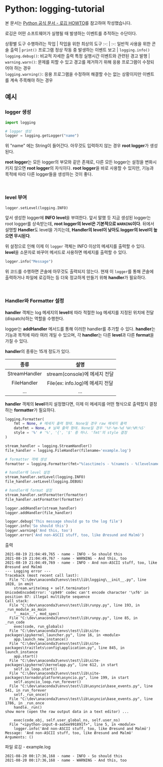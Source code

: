 # Python: logging-tutorial

<p>

본 문서는 [Python 공식 문서 - 로깅 HOWTO](https://docs.python.org/ko/3/howto/logging.html)를 참고하여 작성했습니다.</p>
<p>로깅은 어떤 소프트웨어가 실행될 때 발생하는 이벤트를 추적하는 수단이다.</p>

상황별 도구
수행하려는 작업 | 작업을 위한 최상의 도구
:-: | :-:
일반적 사용을 위한 콘솔 출력 | `print()`
프로그램 정상 작동 중 발생하는 이벤트 보고 | `logging.info()`<br>`logging.debug()`: 비교적 자세한 출력
특정 실행시간 이벤트와 관련된 경고 발행 | `warning.warn()`: 문제를 피할 수 있고 경고를 제거하기 위해 응용 프로그램이 수정되어야 하는 경우<br>`logging.warning()`: 응용 프로그램을 수정하여 해결할 수는 없는 상황이지만 이벤트를 계속 주목해야 하는 경우</p>

## 예시
### logger 생성
<p>

```python
import logging

# logger 생성
logger = logging.getLogger("name")
```
</p>
<p>

위 "name" 에는 String이 들어간다. 아무것도 입력하지 않는 경우 **root logger**가 생성된다.</p>
<p>

**root logger**는 모든 logger의 부모와 같은 존재로, 다른 모든 logger는 설정을 변화시키지 않으면 **root logger**의 자식이다. **root logger**을 바로 사용할 수 있지만, 기능과 목적에 따라 다른 logger들을 생성하는 것이 좋다.
</p>

<br>

### level 부여
<p>

```python
logger.setLevel(logging.INFO)
```
앞서 생성한 logger에 **INFO level**을 부여한다. 앞서 말했 듯 지금 생성된 logger는 root logger를 상속받는데, **root logger의 level은 기본적으로 `WARNING`이다**. 뒤에서 설명할 **Handler**도 level을 가지는데, **Handler의 level이 낮아도 logger의 level이 높으면 무시된다**.
</p>
<p>

위 설정으로 인해 이제 이 `logger` 객체는 INFO 이상의 메세지를 출력할 수 있다.<br>
**level**을 소문자로 바꾸어 메서드로 사용하면 메세지를 출력할 수 있다.
</p>
<p>

```python
logger.info("Message")
```
위 코드를 수행하면 콘솔에 아무것도 출력되지 않는다.
현재 이 `logger`를 통해 콘솔에 출력하거나 파일에 로깅하는 등 더욱 정교하게 만들기 위해 **handler**가 필요하다.
</p>

<br>

### Handler와 Formatter 설정
<p>

**handler** 객체는 log 메세지의 **level**에 따라 적절한 log 메세지를 지정된 위치에 전달(dispatch)하는 역할을 수행한다.
</p>
<p>

logger는 **addHandler** 메서드를 통해 이러한 handler를 추가할 수 있다. **handler**는 기능과 목적에 따라 여러 개일 수 있으며, 각 **handler**는 다른 **level**과 다른 **format**을 가질 수 있다.
</p>
<p>

**handler**의 종류는 15개 정도가 있다.

<div align='center'>

종류 | 설명
:-: | :-:
StreamHandler | stream(console)에 메세지 전달
FileHandler | File(ex: info.log)에 메세지 전달
... | ...
</div>
</p>
<p>

**handler** 객체의 **level**까지 설정했다면, 이제 이 메세지를 어떤 형식으로 출력할지 결정하는 **formatter**가 필요하다.
</p>
<p>

```python
logging.Formatter(
    fmt = None, # 메세지 출력 형태. None일 경우 raw 메세지 출력
    datefmt = None, # 날짜 출력 형태. None일 경우 '%Y-%m-%d %H:%M:%S'
    style = '%' # '%', '{', '$' 중 하나. 'fmt'의 style 결정
)

stream_handler = logging.StreamHandler()
file_handler = logging.FileHandler(filename='example.log')

# formatter 객체 생성
formatter = logging.Formatter(fmt="%(asctime)s - %(name)s - %(levelname)s - %(message)s")

# handler에 level 설정
stream_handler.setLevel(logging.INFO)
file_handler.setLevel(logging.DEBUG)

# handler에 format 설정
stream_handler.setFormatter(formatter)
file_handler.setFormatter(formatter)

logger.addHandler(stream_handler)
logger.addHandler(file_handler)
```

<p>

```python
logger.debug('This message should go to the log file')
logger.info('So should this')
logger.warning('And this, too')
logger.error('And non-ASCII stuff, too, like Øresund and Malmö')
```
</p>
<p>

출력
```
2021-08-19 21:04:49,765 - name - INFO - So should this
2021-08-19 21:04:49,767 - name - WARNING - And this, too
2021-08-19 21:04:49,769 - name - INFO - And non-ASCII stuff, too, like Øresund and Malmö
--- Logging error ---
Traceback (most recent call last):
  File "C:\dev\anaconda3\envs\test\lib\logging\__init__.py", line 1028, in emit
    stream.write(msg + self.terminator)
UnicodeEncodeError: 'cp949' codec can't encode character '\xf6' in position 87: illegal multibyte sequence
Call stack:
  File "C:\dev\anaconda3\envs\test\lib\runpy.py", line 193, in _run_module_as_main
    "__main__", mod_spec)
  File "C:\dev\anaconda3\envs\test\lib\runpy.py", line 85, in _run_code
    exec(code, run_globals)
  File "C:\dev\anaconda3\envs\test\lib\site-packages\ipykernel_launcher.py", line 16, in <module>
    app.launch_new_instance()
  File "C:\dev\anaconda3\envs\test\lib\site-packages\traitlets\config\application.py", line 845, in launch_instance
    app.start()
  File "C:\dev\anaconda3\envs\test\lib\site-packages\ipykernel\kernelapp.py", line 612, in start
    self.io_loop.start()
  File "C:\dev\anaconda3\envs\test\lib\site-packages\tornado\platform\asyncio.py", line 199, in start
    self.asyncio_loop.run_forever()
  File "C:\dev\anaconda3\envs\test\lib\asyncio\base_events.py", line 541, in run_forever
    self._run_once()
  File "C:\dev\anaconda3\envs\test\lib\asyncio\base_events.py", line 1786, in _run_once
    handle._run()
show more (open the raw output data in a text editor) ...

    exec(code_obj, self.user_global_ns, self.user_ns)
  File "<ipython-input-8-aa5ee991891f>", line 5, in <module>
    logger.info('And non-ASCII stuff, too, like Øresund and Malmö')
Message: 'And non-ASCII stuff, too, like Øresund and Malmö'
Arguments: ()
```
</p>
<p>

파일 로깅 - example.log
```
2021-08-20 00:17:36,168 - name - INFO - So should this
2021-08-20 00:17:36,168 - name - WARNING - And this, too

```
</p>